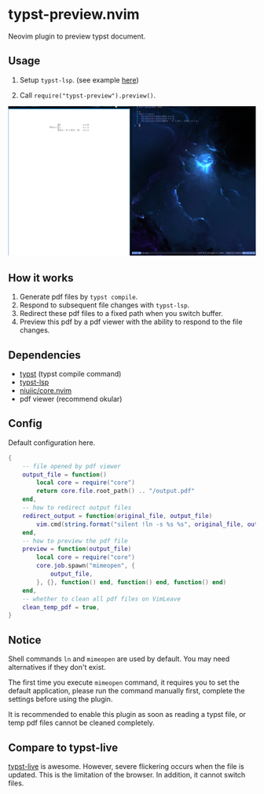 # typst-preview.nvim

Neovim plugin to preview typst document.

## Usage

1. Setup `typst-lsp`. (see example [here](https://github.com/niuiic/modern-neovim-configuration/blob/main/lua/lsp/typst_lsp.lua))

2. Call `require("typst-preview").preview()`.

<img src="https://github.com/niuiic/assets/blob/main/typst-preview.nvim/usage.gif" />

## How it works

1. Generate pdf files by `typst compile`.
2. Respond to subsequent file changes with `typst-lsp`.
3. Redirect these pdf files to a fixed path when you switch buffer.
4. Preview this pdf by a pdf viewer with the ability to respond to the file changes.

## Dependencies

- [typst](https://github.com/typst/typst) (typst compile command)
- [typst-lsp](https://github.com/nvarner/typst-lsp)
- [niuiic/core.nvim](https://github.com/niuiic/core.nvim)
- pdf viewer (recommend okular)

## Config

Default configuration here.

```lua
{
	-- file opened by pdf viewer
	output_file = function()
		local core = require("core")
		return core.file.root_path() .. "/output.pdf"
	end,
	-- how to redirect output files
	redirect_output = function(original_file, output_file)
		vim.cmd(string.format("silent !ln -s %s %s", original_file, output_file))
	end,
	-- how to preview the pdf file
	preview = function(output_file)
		local core = require("core")
		core.job.spawn("mimeopen", {
			output_file,
		}, {}, function() end, function() end, function() end)
	end,
	-- whether to clean all pdf files on VimLeave
	clean_temp_pdf = true,
}
```

## Notice

Shell commands `ln` and `mimeopen` are used by default. You may need alternatives if they don't exist.

The first time you execute `mimeopen` command, it requires you to set the default application, please run the command manually first, complete the settings before using the plugin.

It is recommended to enable this plugin as soon as reading a typst file, or temp pdf files cannot be cleaned completely.

## Compare to typst-live

[typst-live](https://github.com/ItsEthra/typst-live) is awesome. However, severe flickering occurs when the file is updated. This is the limitation of the browser. In addition, it cannot switch files.
